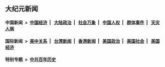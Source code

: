 ## 大纪元新闻

#### 中国新闻 &nbsp;>&nbsp; [中国经济](indexes/ncid283/README.md?07090445) &nbsp;| &nbsp; [大陆政治](indexes/ncid277/README.md?07090445) &nbsp;| &nbsp; [社会万象](indexes/ncid282/README.md?07090445) &nbsp;| &nbsp; [中国人权](indexes/ncid278/README.md?07090445) &nbsp;| &nbsp; [群体事件](indexes/ncid279/README.md?07090445) &nbsp;| &nbsp; [天灾人祸](indexes/ncid280/README.md?07090445)

#### 国际新闻 &nbsp;>&nbsp; [美中关系](indexes/nf1412576/README.md?07090445) &nbsp;| &nbsp; [台湾新闻](indexes/ncid1349361/README.md?07090445) &nbsp;| &nbsp; [香港新闻](indexes/ncid1349362/README.md?07090445) &nbsp;| &nbsp; [美国政治](indexes/ncid1078159/README.md?07090445) &nbsp;| &nbsp; [美国社会](indexes/ncid1078160/README.md?07090445) &nbsp;| &nbsp; [美国经济](indexes/ncid1078158/README.md?07090445)

#### 特别专题 &nbsp;>&nbsp; [中共百年历史](https://github.com/easy2view/epoch-special/blob/master/README.md?07090445)  
